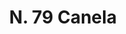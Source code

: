 ---
title: "N. 79 Canela"
permalink: "/edition/plant079/"
plant-name: "N. 79"
plant-number: "079"
plant-xml: "/assets/xml/plant079.xml"
plant-img1: "/assets/img/plant079_verso.jpg"
plant-img2: "/assets/img/plant079.jpg"
plant-title: "N. 79 Canela"
plant-wfo-link: "http://www.worldfloraonline.org/taxon/wfo-0000605543"
plant-kew-link: ""
plant-taxon-content: "*Cinnamomum zeylanicum Nees"
layout: single-xml
---